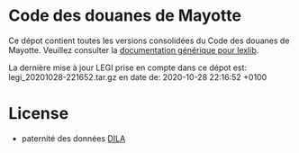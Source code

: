 # Code des douanes de Mayotte

Ce dépot contient toutes les versions consolidées du Code des douanes de Mayotte. Veuillez consulter la [documentation générique pour lexlib](https://github.com/lexlib/documentation/wiki).

La dernière mise à jour LEGI prise en compte dans ce dépot est: legi_20201028-221652.tar.gz en date de: 2020-10-28 22:16:52 +0100

# License
- paternité des données [DILA](https://www.data.gouv.fr/en/datasets/legi-codes-lois-et-reglements-consolides/)


